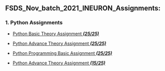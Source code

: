 ## FSDS_Nov_batch_2021_INEURON_Assignments:

### 1. Python Assignments
- [Python Basic Theory Assignment ***(25/25)***](https://github.com/Pritamchaudhari5/FSDS_Nov_batch_2021_INEURON_Assignments/tree/main/Python/Python%20Basic%20Theory%20Assignment)

- [Python Advance Theory Assignment ***(25/25)***](https://github.com/Pritamchaudhari5/FSDS_Nov_batch_2021_INEURON_Assignments/tree/main/Python/Python%20Advance%20Theory%20Assignment)

- [Python Programming Basic Assignment ***(25/25)***](https://github.com/Pritamchaudhari5/FSDS_Nov_batch_2021_INEURON_Assignments/tree/main/Python/Python%20Programming%20Basic%20Assignment)

- [Python Advance Theory Assignment ***(15/25)***](https://github.com/Pritamchaudhari5/FSDS_Nov_batch_2021_INEURON_Assignments/tree/main/Python/Python%20Advance%20Theory%20Assignment)

